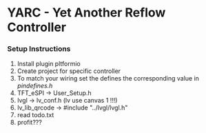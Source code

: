 # YARC - Yet Another Reflow Controller

### Setup Instructions

1. Install plugin pltformio
2. Create project for specific controller
3. To match your wiring set the defines the corresponding value in _pindefines.h_
4. TFT_eSPI -> User_Setup.h
5. lvgl -> lv_conf.h (lv use canvas 1 !!!)
6. lv_lib_qrcode -> #include "../lvgl/lvgl.h"
7. read todo.txt
8. profit???
